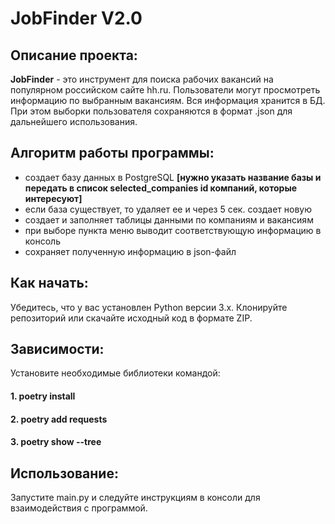 # JobFinder V2.0

## Описание проекта:
**JobFinder** - это инструмент для поиска рабочих вакансий на популярном российском сайте hh.ru. 
Пользователи могут просмотреть информацию по выбранным вакансиям.
Вся информация хранится в БД. При этом выборки пользователя сохраняются в формат .json для дальнейшего использования.

## Алгоритм работы программы:
- создает базу данных в PostgreSQL
**[нужно указать название базы и передать в список selected_companies id компаний, которые интересуют]**
- если база существует, то удаляет ее и через 5 сек. создает новую
- создает и заполняет таблицы данными по компаниям и вакансиям
- при выборе пункта меню выводит соответствующую информацию в консоль
- сохраняет полученную информацию в json-файл 



## Как начать:
Убедитесь, что у вас установлен Python версии 3.x. Клонируйте репозиторий или скачайте исходный код в формате ZIP.

## Зависимости:
Установите необходимые библиотеки командой:
#### 1. poetry install
#### 2. poetry add requests
#### 3. poetry show --tree


## Использование:
Запустите main.py и следуйте инструкциям в консоли для взаимодействия с программой.






